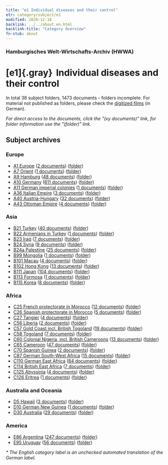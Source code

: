 ```yaml
---
title: "e1 Individual diseases and their control"
etr: category/subject/e1
modified: 2020-12-18
backlink: ../../about.en.html
backlink-title: "Category Overview"
fn-stub: about
---
```


### Hamburgisches Welt-Wirtschafts-Archiv (HWWA)
# [e1]{.gray}&#8201; Individual diseases and their control&#160; 





In total 38 subject folders, 1473 documents - folders incomplete.
For material not published as folders, please check the [digitized films](/film/h1_sh) (in German).

_For direct access to the documents, click the "(xy documents)" link, for folder information use the "(folder)" link._

## Subject archives



### Europe

- [A1 Europe](../../../geo/about.en.html#A1) (<a href="https://dfg-viewer.de/show/?tx_dlf[id]=https://pm20.zbw.eu/mets/sh/1408xx/140892/1442xx/144265/public.mets.en.xml" target="_blank">2 documents</a>) ([folder](http://purl.org/pressemappe20/folder/sh/140892,144265))
- [A7 Orient](../../../geo/about.en.html#A7) (<a href="https://dfg-viewer.de/show/?tx_dlf[id]=https://pm20.zbw.eu/mets/sh/1409xx/140902/1442xx/144265/public.mets.en.xml" target="_blank">1 documents</a>) ([folder](http://purl.org/pressemappe20/folder/sh/140902,144265))
- [A9 Hamburg](../../../geo/about.en.html#A9) (<a href="https://dfg-viewer.de/show/?tx_dlf[id]=https://pm20.zbw.eu/mets/sh/1409xx/140905/1442xx/144265/public.mets.en.xml" target="_blank">48 documents</a>) ([folder](http://purl.org/pressemappe20/folder/sh/140905,144265))
- [A10 Germany](../../../geo/about.en.html#A10) (<a href="https://dfg-viewer.de/show/?tx_dlf[id]=https://pm20.zbw.eu/mets/sh/1261xx/126128/1442xx/144265/public.mets.en.xml" target="_blank">611 documents</a>) ([folder](http://purl.org/pressemappe20/folder/sh/126128,144265))
- [A11 German imperial colonies](../../../geo/about.en.html#A11) (<a href="https://dfg-viewer.de/show/?tx_dlf[id]=https://pm20.zbw.eu/mets/sh/1409xx/140960/1442xx/144265/public.mets.en.xml" target="_blank">1 documents</a>) ([folder](http://purl.org/pressemappe20/folder/sh/140960,144265))
- [A36 Italian Empire](../../../geo/about.en.html#A36) (<a href="https://dfg-viewer.de/show/?tx_dlf[id]=https://pm20.zbw.eu/mets/sh/1410xx/141012/1442xx/144265/public.mets.en.xml" target="_blank">3 documents</a>) ([folder](http://purl.org/pressemappe20/folder/sh/141012,144265))
- [A40 Austria-Hungary](../../../geo/about.en.html#A40) (<a href="https://dfg-viewer.de/show/?tx_dlf[id]=https://pm20.zbw.eu/mets/sh/1261xx/126127/1442xx/144265/public.mets.en.xml" target="_blank">32 documents</a>) ([folder](http://purl.org/pressemappe20/folder/sh/126127,144265))
- [A43 Ottoman Empire](../../../geo/about.en.html#A43) (<a href="https://dfg-viewer.de/show/?tx_dlf[id]=https://pm20.zbw.eu/mets/sh/1410xx/141034/1442xx/144265/public.mets.en.xml" target="_blank">4 documents</a>) ([folder](http://purl.org/pressemappe20/folder/sh/141034,144265))

### Asia

- [B21 Turkey](../../../geo/about.en.html#B21) (<a href="https://dfg-viewer.de/show/?tx_dlf[id]=https://pm20.zbw.eu/mets/sh/1411xx/141111/1442xx/144265/public.mets.en.xml" target="_blank">40 documents</a>) ([folder](http://purl.org/pressemappe20/folder/sh/141111,144265))
- [B22 Armenians in Turkey](../../../geo/about.en.html#B22) (<a href="https://dfg-viewer.de/show/?tx_dlf[id]=https://pm20.zbw.eu/mets/sh/1411xx/141112/1442xx/144265/public.mets.en.xml" target="_blank">1 documents</a>) ([folder](http://purl.org/pressemappe20/folder/sh/141112,144265))
- [B23 Iraq](../../../geo/about.en.html#B23) (<a href="https://dfg-viewer.de/show/?tx_dlf[id]=https://pm20.zbw.eu/mets/sh/1411xx/141113/1442xx/144265/public.mets.en.xml" target="_blank">7 documents</a>) ([folder](http://purl.org/pressemappe20/folder/sh/141113,144265))
- [B24 Syria](../../../geo/about.en.html#B24) (<a href="https://dfg-viewer.de/show/?tx_dlf[id]=https://pm20.zbw.eu/mets/sh/1411xx/141114/1442xx/144265/public.mets.en.xml" target="_blank">9 documents</a>) ([folder](http://purl.org/pressemappe20/folder/sh/141114,144265))
- [B24a Palestine](../../../geo/about.en.html#B24a) (<a href="https://dfg-viewer.de/show/?tx_dlf[id]=https://pm20.zbw.eu/mets/sh/1411xx/141115/1442xx/144265/public.mets.en.xml" target="_blank">25 documents</a>) ([folder](http://purl.org/pressemappe20/folder/sh/141115,144265))
- [B99 Mongolia](../../../geo/about.en.html#B99) (<a href="https://dfg-viewer.de/show/?tx_dlf[id]=https://pm20.zbw.eu/mets/sh/1412xx/141261/1442xx/144265/public.mets.en.xml" target="_blank">1 documents</a>) ([folder](http://purl.org/pressemappe20/folder/sh/141261,144265))
- [B101 Macau](../../../geo/about.en.html#B101) (<a href="https://dfg-viewer.de/show/?tx_dlf[id]=https://pm20.zbw.eu/mets/sh/1412xx/141267/1442xx/144265/public.mets.en.xml" target="_blank">4 documents</a>) ([folder](http://purl.org/pressemappe20/folder/sh/141267,144265))
- [B102 Hong Kong](../../../geo/about.en.html#B102) (<a href="https://dfg-viewer.de/show/?tx_dlf[id]=https://pm20.zbw.eu/mets/sh/1412xx/141268/1442xx/144265/public.mets.en.xml" target="_blank">13 documents</a>) ([folder](http://purl.org/pressemappe20/folder/sh/141268,144265))
- [B111 Japan](../../../geo/about.en.html#B111) (<a href="https://dfg-viewer.de/show/?tx_dlf[id]=https://pm20.zbw.eu/mets/sh/1412xx/141272/1442xx/144265/public.mets.en.xml" target="_blank">104 documents</a>) ([folder](http://purl.org/pressemappe20/folder/sh/141272,144265))
- [B113 Formosa](../../../geo/about.en.html#B113) (<a href="https://dfg-viewer.de/show/?tx_dlf[id]=https://pm20.zbw.eu/mets/sh/1412xx/141274/1442xx/144265/public.mets.en.xml" target="_blank">1 documents</a>) ([folder](http://purl.org/pressemappe20/folder/sh/141274,144265))
- [B115 Korea](../../../geo/about.en.html#B115) (<a href="https://dfg-viewer.de/show/?tx_dlf[id]=https://pm20.zbw.eu/mets/sh/1412xx/141276/1442xx/144265/public.mets.en.xml" target="_blank">8 documents</a>) ([folder](http://purl.org/pressemappe20/folder/sh/141276,144265))

### Africa

- [C25 French protectorate in Morocco](../../../geo/about.en.html#C25) (<a href="https://dfg-viewer.de/show/?tx_dlf[id]=https://pm20.zbw.eu/mets/sh/1413xx/141358/1442xx/144265/public.mets.en.xml" target="_blank">12 documents</a>) ([folder](http://purl.org/pressemappe20/folder/sh/141358,144265))
- [C26 Spanish protectorate in Morocco](../../../geo/about.en.html#C26) (<a href="https://dfg-viewer.de/show/?tx_dlf[id]=https://pm20.zbw.eu/mets/sh/1413xx/141359/1442xx/144265/public.mets.en.xml" target="_blank">5 documents</a>) ([folder](http://purl.org/pressemappe20/folder/sh/141359,144265))
- [C27 Tangier](../../../geo/about.en.html#C27) (<a href="https://dfg-viewer.de/show/?tx_dlf[id]=https://pm20.zbw.eu/mets/sh/1413xx/141360/1442xx/144265/public.mets.en.xml" target="_blank">4 documents</a>) ([folder](http://purl.org/pressemappe20/folder/sh/141360,144265))
- [C56 Liberia](../../../geo/about.en.html#C56) (<a href="https://dfg-viewer.de/show/?tx_dlf[id]=https://pm20.zbw.eu/mets/sh/1414xx/141405/1442xx/144265/public.mets.en.xml" target="_blank">2 documents</a>) ([folder](http://purl.org/pressemappe20/folder/sh/141405,144265))
- [C57 Gold Coast incl. British Togoland](../../../geo/about.en.html#C57) (<a href="https://dfg-viewer.de/show/?tx_dlf[id]=https://pm20.zbw.eu/mets/sh/1414xx/141406/1442xx/144265/public.mets.en.xml" target="_blank">19 documents</a>) ([folder](http://purl.org/pressemappe20/folder/sh/141406,144265))
- [C58 Togoland](../../../geo/about.en.html#C58) (<a href="https://dfg-viewer.de/show/?tx_dlf[id]=https://pm20.zbw.eu/mets/sh/1414xx/141408/1442xx/144265/public.mets.en.xml" target="_blank">7 documents</a>) ([folder](http://purl.org/pressemappe20/folder/sh/141408,144265))
- [C60 Colonial Nigeria, incl. British Cameroons](../../../geo/about.en.html#C60) (<a href="https://dfg-viewer.de/show/?tx_dlf[id]=https://pm20.zbw.eu/mets/sh/1414xx/141409/1442xx/144265/public.mets.en.xml" target="_blank">13 documents</a>) ([folder](http://purl.org/pressemappe20/folder/sh/141409,144265))
- [C65 Cameroon](../../../geo/about.en.html#C65) (<a href="https://dfg-viewer.de/show/?tx_dlf[id]=https://pm20.zbw.eu/mets/sh/1414xx/141410/1442xx/144265/public.mets.en.xml" target="_blank">47 documents</a>) ([folder](http://purl.org/pressemappe20/folder/sh/141410,144265))
- [C70 Spanish Guinea](../../../geo/about.en.html#C70) (<a href="https://dfg-viewer.de/show/?tx_dlf[id]=https://pm20.zbw.eu/mets/sh/1414xx/141412/1442xx/144265/public.mets.en.xml" target="_blank">2 documents</a>) ([folder](http://purl.org/pressemappe20/folder/sh/141412,144265))
- [C87 German South-West Africa](../../../geo/about.en.html#C87) (<a href="https://dfg-viewer.de/show/?tx_dlf[id]=https://pm20.zbw.eu/mets/sh/1414xx/141450/1442xx/144265/public.mets.en.xml" target="_blank">15 documents</a>) ([folder](http://purl.org/pressemappe20/folder/sh/141450,144265))
- [C110 German East Africa](../../../geo/about.en.html#C110) (<a href="https://dfg-viewer.de/show/?tx_dlf[id]=https://pm20.zbw.eu/mets/sh/1414xx/141471/1442xx/144265/public.mets.en.xml" target="_blank">84 documents</a>) ([folder](http://purl.org/pressemappe20/folder/sh/141471,144265))
- [C114 British East Africa](../../../geo/about.en.html#C114) (<a href="https://dfg-viewer.de/show/?tx_dlf[id]=https://pm20.zbw.eu/mets/sh/1414xx/141473/1442xx/144265/public.mets.en.xml" target="_blank">7 documents</a>) ([folder](http://purl.org/pressemappe20/folder/sh/141473,144265))
- [C125 Abyssinia](../../../geo/about.en.html#C125) (<a href="https://dfg-viewer.de/show/?tx_dlf[id]=https://pm20.zbw.eu/mets/sh/1414xx/141482/1442xx/144265/public.mets.en.xml" target="_blank">4 documents</a>) ([folder](http://purl.org/pressemappe20/folder/sh/141482,144265))
- [C126 Eritrea](../../../geo/about.en.html#C126) (<a href="https://dfg-viewer.de/show/?tx_dlf[id]=https://pm20.zbw.eu/mets/sh/1414xx/141483/1442xx/144265/public.mets.en.xml" target="_blank">1 documents</a>) ([folder](http://purl.org/pressemappe20/folder/sh/141483,144265))

### Australia and Oceania

- [D5 Hawaii](../../../geo/about.en.html#D5) (<a href="https://dfg-viewer.de/show/?tx_dlf[id]=https://pm20.zbw.eu/mets/sh/1415xx/141595/1442xx/144265/public.mets.en.xml" target="_blank">3 documents</a>) ([folder](http://purl.org/pressemappe20/folder/sh/141595,144265))
- [D10 German New Guinea](../../../geo/about.en.html#D10) (<a href="https://dfg-viewer.de/show/?tx_dlf[id]=https://pm20.zbw.eu/mets/sh/1416xx/141601/1442xx/144265/public.mets.en.xml" target="_blank">1 documents</a>) ([folder](http://purl.org/pressemappe20/folder/sh/141601,144265))
- [D30 Australia](../../../geo/about.en.html#D30) (<a href="https://dfg-viewer.de/show/?tx_dlf[id]=https://pm20.zbw.eu/mets/sh/1416xx/141621/1442xx/144265/public.mets.en.xml" target="_blank">29 documents</a>) ([folder](http://purl.org/pressemappe20/folder/sh/141621,144265))

### America

- [E86 Argentina](../../../geo/about.en.html#E86) (<a href="https://dfg-viewer.de/show/?tx_dlf[id]=https://pm20.zbw.eu/mets/sh/1416xx/141692/1442xx/144265/public.mets.en.xml" target="_blank">247 documents</a>) ([folder](http://purl.org/pressemappe20/folder/sh/141692,144265))
- [E95 Uruguay](../../../geo/about.en.html#E95) (<a href="https://dfg-viewer.de/show/?tx_dlf[id]=https://pm20.zbw.eu/mets/sh/1416xx/141695/1442xx/144265/public.mets.en.xml" target="_blank">56 documents</a>) ([folder](http://purl.org/pressemappe20/folder/sh/141695,144265))


_* The English category label is an unchecked automated translation of the German label._


